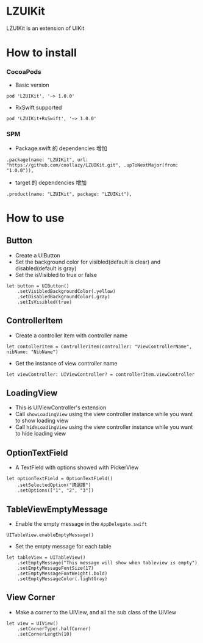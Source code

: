 # LZUIKit

LZUIKit is an extension of UIKit

# How to install

### CocoaPods

- Basic version

```
pod 'LZUIKit', '~> 1.0.0'
```

- RxSwift supported

```
pod 'LZUIKit+RxSwift', '~> 1.0.0'
```

### SPM

- Package.swift 的 dependencies 增加

```
.package(name: "LZUIKit", url: "https://github.com/coollazy/LZUIKit.git", .upToNextMajor(from: "1.0.0")),
```

- target 的 dependencies 增加

```
.product(name: "LZUIKit", package: "LZUIKit"),
```

# How to use

## Button

- Create a UIButton
- Set the background color for visibled(default is clear) and disabled(default is gray)
- Set the isVisibled to true or false

```
let button = UIButton()
	.setVisibledBackgroundColor(.yellow)
	.setDisabledBackgroundColor(.gray)
	.setIsVisibled(true)
```

## ControllerItem

- Create a controller item with controller name

```
let contollerItem = ControllerItem(controller: "ViewControllerName", nibName: "NibName")
```

- Get the instance of view controller name

```
let viewController: UIViewController? = controllerItem.viewController
```

## LoadingView

- This is UIViewController's extension
- Call `showLoadingView` using the view controller instance while you want to show loading view
- Call `hideLoadingView` using the view controller instance while you want to hide loading view


## OptionTextField

- A TextField with options showed with PickerView

```
let optionTextField = OptionTextField()
	.setSelectedOption("請選擇")
	.setOptions(["1", "2", "3"])

```

## TableViewEmptyMessage

- Enable the empty message in the `AppDelegate.swift`

```
UITableView.enableEmptyMessage()
```

- Set the empty message for each table

```
let tableView = UITableView()
	.setEmptyMessage("This message will show when tableview is empty")
	.setEmptyMessageFontSize(17)
	.setEmptyMessageFontWeight(.bold)
	.setEmptyMessageColor(.lightGray)
```

## View Corner

- Make a corner to the UIView, and all the sub class of the UIView

```
let view = UIView()
	.setCornerType(.halfCorner)
	.setCornerLength(10)
```

